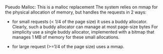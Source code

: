 Pseudo Malloc:
   This is a malloc replacement
   The system relies on mmap for the physical allocation of memory, but handles the requests in
   2 ways:
   - for small requests (< 1/4 of the page size) it uses a buddy allocator.
     Clearly, such a buddy allocator can manage at most page-size bytes
     For simplicity use a single buddy allocator, implemented with a bitmap
     that manages 1 MB of memory for these small allocations.

   - for large request (>=1/4 of the page size) uses a mmap.
